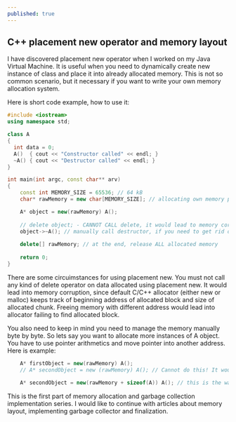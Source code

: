 ```yaml
---
published: true
---
```

## C++ placement new operator and memory layout
I have discovered placement new operator when I worked on my Java Virtual Machine. It is useful when you need to dynamically create new instance of class and place it into already allocated memory. This is not so common scenario, but it necessary if you want to write your own memory allocation system.

Here is short code example, how to use it:


```c++
#include <iostream>
using namespace std;

class A
{
  int data = 0;
  A()  { cout << "Constructor called" << endl; }
  ~A() { cout << "Destructor called" << endl; }
}

int main(int argc, const char** arv) 
{
	const int MEMORY_SIZE = 65536; // 64 kB
	char* rawMemory = new char[MEMORY_SIZE]; // allocating own memory pool

	A* object = new(rawMemory) A();
    
    // delete object; - CANNOT CALL delete, it would lead to memory corruption
	object->~A(); // manually call destructor, if you need to get rid of object
    
    delete[] rawMemory; // at the end, release ALL allocated memory
    
	return 0;
}
```

There are some circuimstances for using placement new. You must not call any kind of delete operator on data allocated using placement new. It would lead into memory corruption, since default C/C++ allocator (either new or malloc) keeps track of beginning address of allocated block and size of allocated chunk. Freeing memory with different address would lead into allocator failing to find allocated block.

You also need to keep in mind you need to manage the memory manually byte by byte. So lets say you want to allocate more instances of A object. You have to use pointer arithmetics and move pointer into another address. Here is example:


```c++
	A* firstObject = new(rawMemory) A();
    // A* secondObject = new (rawMemory) A(); // Cannot do this! It would overwrite the first object
    
    A* secondObject = new(rawMemory + sizeof(A)) A(); // this is the way to go
```

This is the first part of memory allocation and garbage collection implementation series. I would like to continue with articles about memory layout, implementing garbage collector and finalization.
